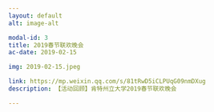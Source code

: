 ```yaml
---
layout: default
alt: image-alt

modal-id: 3
title: 2019春节联欢晚会
ac-date: 2019-02-15

img: 2019-02-15.jpeg

link: https://mp.weixin.qq.com/s/81tRwD5iCLPUqG09nmDXug
description: 【活动回顾】肯特州立大学2019春节联欢晚会

---
```

